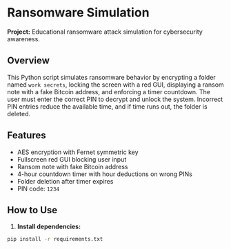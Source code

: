 # Ransomware Simulation

**Project:** Educational ransomware attack simulation for cybersecurity awareness.

## Overview

This Python script simulates ransomware behavior by encrypting a folder named `work secrets`, locking the screen with a red GUI, displaying a ransom note with a fake Bitcoin address, and enforcing a timer countdown. The user must enter the correct PIN to decrypt and unlock the system. Incorrect PIN entries reduce the available time, and if time runs out, the folder is deleted.

## Features

- AES encryption with Fernet symmetric key
- Fullscreen red GUI blocking user input
- Ransom note with fake Bitcoin address
- 4-hour countdown timer with hour deductions on wrong PINs
- Folder deletion after timer expires
- PIN code: `1234`

## How to Use

1. **Install dependencies:**

```bash
pip install -r requirements.txt
